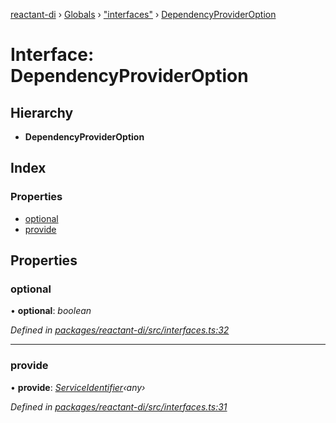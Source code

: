 [reactant-di](../README.md) › [Globals](../globals.md) › ["interfaces"](../modules/_interfaces_.md) › [DependencyProviderOption](_interfaces_.dependencyprovideroption.md)

# Interface: DependencyProviderOption

## Hierarchy

* **DependencyProviderOption**

## Index

### Properties

* [optional](_interfaces_.dependencyprovideroption.md#optional)
* [provide](_interfaces_.dependencyprovideroption.md#provide)

## Properties

###  optional

• **optional**: *boolean*

*Defined in [packages/reactant-di/src/interfaces.ts:32](https://github.com/unadlib/reactant/blob/0eb2298/packages/reactant-di/src/interfaces.ts#L32)*

___

###  provide

• **provide**: *[ServiceIdentifier](../modules/_interfaces_.md#serviceidentifier)‹any›*

*Defined in [packages/reactant-di/src/interfaces.ts:31](https://github.com/unadlib/reactant/blob/0eb2298/packages/reactant-di/src/interfaces.ts#L31)*
